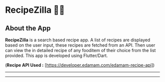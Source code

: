 # RecipeZilla 👩‍🍳

## <a name="system">About the App</a>

**RecipeZilla** is a search based recipe app. A list of recipes are displayed based on the user input, these recipes are fetched from an API. Then user can view the in detailed recipe of any fooditem of their choice from the list provided. This app is developed using Flutter/Dart.

(**Recipe API Used :** [https://developer.edamam.com/edamam-recipe-api])

---

<!--## <a name="Results">Results</a>-->

<!--
<table style="width:1640px; border: black; margin: 0px auto;" class="skinny" cellspacing="0" cellpadding="0">
    <tr>
        <th>Home Page</th>
        <th>Search Based List of Recipes</th>
    </tr> 
    <tr>
        <td>
            <img src="" alt="Image" width="810" height="660">
        </td>
        <td>
            <img src="" alt="Image" width="810" height="660">
        </td>
    </tr>
    <tr>
        <th>Recipe Details(a)</th>
        <th>Recipe Details(b)</th>
    </tr> 
    <tr>
        <td>
            <img src="" alt="Image" width="810" height="660">
        </td>
        <td>
            <img src="" alt="Image" width="810" height="660">
        </td>
    </tr> 
</table>
-->

---